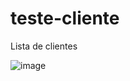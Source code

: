 # teste-cliente
Lista de clientes

![image](https://user-images.githubusercontent.com/102363944/178393367-5e84b131-06cf-4612-875c-d9e541641b46.png)
